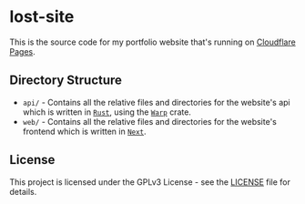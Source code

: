 # lost-site

This is the source code for my portfolio website that's running on [Cloudflare Pages](https://lost-site.pages.dev/).

## Directory Structure

-   `api/` - Contains all the relative files and directories for the website's api which is written in [`Rust`](https://www.rust-lang.org/), using the [`Warp`](https://github.com/seanmonstar/warp) crate.
-   `web/` - Contains all the relative files and directories for the website's frontend which is written in [`Next`](https://nextjs.org/).

## License

This project is licensed under the GPLv3 License - see the [LICENSE](LICENSE) file for details.
